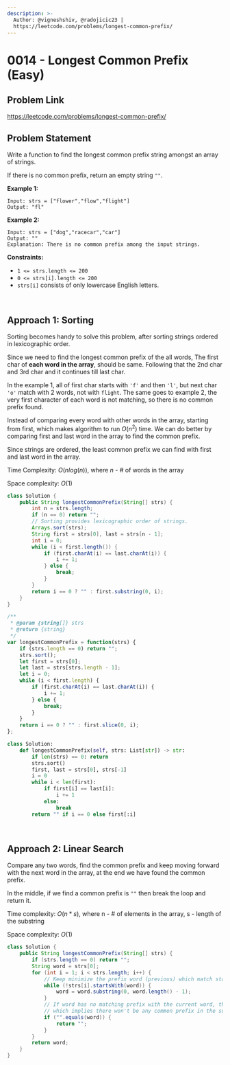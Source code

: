 ```yaml
---
description: >-
  Author: @vigneshshiv, @radojicic23 |
  https://leetcode.com/problems/longest-common-prefix/
---
```


# 0014 - Longest Common Prefix (Easy)

## Problem Link

https://leetcode.com/problems/longest-common-prefix/

## Problem Statement

Write a function to find the longest common prefix string amongst an array of strings.

If there is no common prefix, return an empty string `""`.

**Example 1:**

```
Input: strs = ["flower","flow","flight"]
Output: "fl"
```

**Example 2:**

```
Input: strs = ["dog","racecar","car"]
Output: ""
Explanation: There is no common prefix among the input strings.
```

**Constraints:**

* `1 <= strs.length <= 200`
* `0 <= strs[i].length <= 200`
* `strs[i]` consists of only lowercase English letters.

<br />

## Approach 1: Sorting

Sorting becomes handy to solve this problem, after sorting strings ordered in lexicographic order. 

Since we need to find the longest common prefix of the all words, The first char of **each word in the array**, should be same. Following that the 2nd char and 3rd char and it continues till last char. 

In the example 1, all of first char starts with `'f'` and then `'l'`, but next char `'o'` match with 2 words, not with `flight`. The same goes to example 2, the very first character of each word is not matching, so there is no common prefix found. 

Instead of comparing every word with other words in the array, starting from first, which makes algorithm to run $O(n^2)$ time. We can do better by comparing first and last word in the array to find the common prefix. 

Since strings are ordered, the least common prefix we can find with first and last word in the array. 

Time Complexity: $O(n log(n))$, where $n$ - # of words in the array

Space complexity: $O(1)$

<Tabs>
<TabItem value="java" label="Java">
<SolutionAuthor name="@vigneshshiv"/>

```java
class Solution {
    public String longestCommonPrefix(String[] strs) {
        int n = strs.length;
        if (n == 0) return "";
        // Sorting provides lexicographic order of strings.
        Arrays.sort(strs);
        String first = strs[0], last = strs[n - 1];
        int i = 0;
        while (i < first.length()) {
            if (first.charAt(i) == last.charAt(i)) {
                i += 1;
            } else {
                break;
            }
        }
        return i == 0 ? "" : first.substring(0, i);
    }
}
```

</TabItem>

<TabItem value="js" label="JavaScript">
<SolutionAuthor name="@radojicic23"/>

```js
/**
 * @param {string[]} strs
 * @return {string}
 */
var longestCommonPrefix = function(strs) {
    if (strs.length == 0) return "";
    strs.sort();
    let first = strs[0];
    let last = strs[strs.length - 1];
    let i = 0;
    while (i < first.length) {
        if (first.charAt(i) == last.charAt(i)) {
            i += 1;
        } else {
            break;
        }
    }
    return i == 0 ? "" : first.slice(0, i);
};
```

</TabItem>

<TabItem value="py" label="Python">
<SolutionAuthor name="@radojicic23"/>

```py
class Solution:
    def longestCommonPrefix(self, strs: List[str]) -> str:
        if len(strs) == 0: return 
        strs.sort()
        first, last = strs[0], strs[-1]
        i = 0
        while i < len(first):
            if first[i] == last[i]:
                i += 1
            else:
                break
        return "" if i == 0 else first[:i]
```

</TabItem>
</Tabs>

<br />

## Approach 2: Linear Search

Compare any two words, find the common prefix and keep moving forward with the next word in the array, at the end we have found the common prefix. 

In the middle, if we find a common prefix is `""` then break the loop and return it.  

Time complexity: $O(n * s)$, where n - # of elements in the array, s - length of the substring

Space complexity: $O(1)$

<Tabs>
<TabItem value="java" label="Java">
<SolutionAuthor name="@vigneshshiv"/>

```java
class Solution {
    public String longestCommonPrefix(String[] strs) {
        if (strs.length == 0) return "";
        String word = strs[0];
        for (int i = 1; i < strs.length; i++) {
            // Keep minimize the prefix word (previous) which match starting position with the current word.
            while (!strs[i].startsWith(word)) {
                word = word.substring(0, word.length() - 1);
            }
            // If word has no matching prefix with the current word, then there is no common prefix,
            // which implies there won't be any common prefix in the subsequent non-processed words.
            if ("".equals(word)) {
                return "";
            }
        }
        return word;
    }
}
```

</TabItem>
</Tabs>